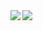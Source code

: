 <div class="d-flex flex-column flex-md-row">
  <a class="mb-3 mb-md-0" href="https://github.com/AmirHosseinKarimi/AmirHosseinKarimi">
    <img align="left" src="https://github-readme-stats.vercel.app/api?username=AmirHosseinKarimi&show_icons=true&hide=stars&icon_color=0366d6&line_height=30&include_all_commits" />
  </a>
  <a href="https://github.com/AmirHosseinKarimi/AmirHosseinKarimi">
    <img src="https://github-readme-stats.vercel.app/api/top-langs/?username=AmirHosseinKarimi&layout=compact" />
  </a>
</div>
